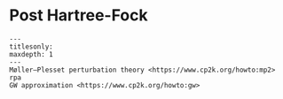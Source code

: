 # Post Hartree-Fock

```{toctree}
---
titlesonly:
maxdepth: 1
---
Møller–Plesset perturbation theory <https://www.cp2k.org/howto:mp2>
rpa
GW approximation <https://www.cp2k.org/howto:gw>
```

